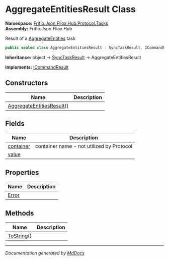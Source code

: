 ﻿<!--  
  <auto-generated>   
    The contents of this file were generated by a tool.  
    Changes to this file may be list if the file is regenerated  
  </auto-generated>   
-->

# AggregateEntitiesResult Class

**Namespace:** [Friflo.Json.Fliox.Hub.Protocol.Tasks](../index.md)  
**Assembly:** Friflo.Json.Fliox.Hub

Result of a [AggregateEntities](../AggregateEntities/index.md) task

```csharp
public sealed class AggregateEntitiesResult : SyncTaskResult, ICommandResult
```

**Inheritance:** object → [SyncTaskResult](../SyncTaskResult/index.md) → AggregateEntitiesResult

**Implements:** [ICommandResult](../../Models/ICommandResult/index.md)

## Constructors

| Name                                               | Description |
| -------------------------------------------------- | ----------- |
| [AggregateEntitiesResult()](constructors/index.md) |             |

## Fields

| Name                             | Description                                |
| -------------------------------- | ------------------------------------------ |
| [container](fields/container.md) | container name \- not utilized by Protocol |
| [value](fields/value.md)         |                                            |

## Properties

| Name                         | Description |
| ---------------------------- | ----------- |
| [Error](properties/Error.md) |             |

## Methods

| Name                              | Description |
| --------------------------------- | ----------- |
| [ToString()](methods/ToString.md) |             |

___

*Documentation generated by [MdDocs](https://github.com/ap0llo/mddocs)*
